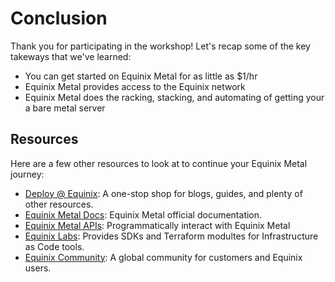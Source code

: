 # Conclusion

Thank you for participating in the workshop! Let's recap some of the key takeways that we've learned:

* You can get started on Equinix Metal for as little as $1/hr
* Equinix Metal provides access to the Equinix network
* Equinix Metal does the racking, stacking, and automating of getting your a bare metal server

## Resources

Here are a few other resources to look at to continue your Equinix Metal journey:

* [Deploy @ Equinix](https://deploy.equinix.com): A one-stop shop for blogs, guides, and plenty of other resources.
* [Equinix Metal Docs](https://deploy.equinix.com/developers/docs/metal): Equinix Metal official documentation.
* [Equinix Metal APIs](https://deploy.equinix.com/developers/api/metal): Programmatically interact with Equinix Metal
* [Equinix Labs](https://github.com/equinix-labs): Provides SDKs and Terraform modultes for Infrastructure as Code tools.
* [Equinix Community](https://community.equinix.com): A global community for customers and Equinix users.
